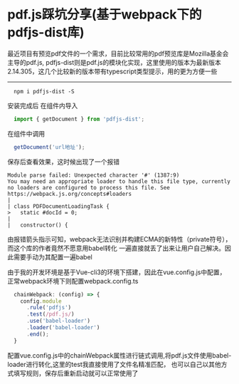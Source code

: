 # pdf.js踩坑分享(基于webpack下的pdfjs-dist库)

最近项目有预览pdf文件的一个需求，目前比较常用的pdf预览库是Mozilla基金会主导的pdf.js,
pdfjs-dist则是pdf.js的模块化实现，这里使用的版本为最新版本2.14.305，这几个比较新的版本带有typescript类型提示，用的更为方便一些

***

```
  npm i pdfjs-dist -S
```

安装完成后 在组件内导入

```javascript
  import { getDocument } from 'pdfjs-dist';
```

在组件中调用

```javascript
  getDocument('url地址');
```

保存后查看效果，这时候出现了一个报错

```
Module parse failed: Unexpected character '#' (1387:9)
You may need an appropriate loader to handle this file type, currently no loaders are configured to process this file. See https://webpack.js.org/concepts#loaders
| 
| class PDFDocumentLoadingTask {
>   static #docId = 0;
| 
|   constructor() {

```

由报错箭头指示可知，webpack无法识别并构建ECMA的新特性（private符号），而这个库的作者竟然不愿意用babel转化
一遍直接就丢了出来让用户自己解决。因此需要手动为其配置一遍babel

由于我的开发环境是基于Vue-cli3的环境下搭建，因此在vue.config.js中配置，正常webpack环境下则配置webpack.config.ts

```javascript
  chainWebpack: (config) => {
    config.module
      .rule('pdfjs')
      .test(/pdf.js/)
      .use('babel-loader')
      .loader('babel-loader')
      .end();
  }
```

配置vue.config.js中的chainWebpack属性进行链式调用,将pdf.js文件使用babel-loader进行转化,这里的test我直接使用了文件名精准匹配，
也可以自己以其他方式填写规则，保存后重新启动就可以正常使用了
